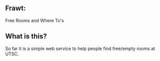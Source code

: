 Frawt:
-----
Free Rooms and Where To's

What is this?
-----
So far it is a simple web service to help people find free/empty rooms at UTSC.
